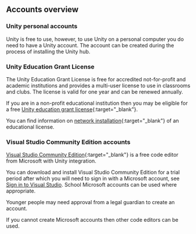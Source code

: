 ## Accounts overview

### Unity personal accounts

Unity is free to use, however, to use Unity on a personal computer you do need to have a Unity account. The account can be created during the process of installing the Unity hub.

### Unity Education Grant License

The Unity Education Grant License is free for accredited not-for-profit and academic institutions and provides a multi-user license to use in classrooms and clubs. The license is valid for one year and can be renewed annually.

If you are in a non-profit educational institution then you may be eligible for a free [Unity education grant license](https://unity.com/products/unity-education-grant-license){:target="_blank"}.

You can find information on [network installation](https://support.unity.com/hc/en-us/articles/205816249-How-do-I-activate-my-Educational-license-){:target="_blank"} of an educational license.

### Visual Studio Community Edition accounts

[Visual Studio Community Edition](https://visualstudio.microsoft.com/vs/community/){:target="_blank"} is a free code editor from Microsoft with Unity integration.

You can download and install Visual Studio Community Edition for a trial period after which you will need to sign in with a Microsoft account, see [Sign in to Visual Studio](https://docs.microsoft.com/en-us/visualstudio/ide/signing-in-to-visual-studio). School Microsoft accounts can be used where appropriate.

Younger people may need approval from a legal guardian to create an account.

If you cannot create Microsoft accounts then other code editors can be used. 

